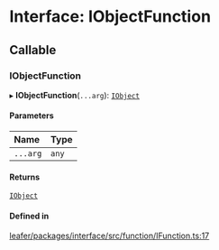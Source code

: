 # Interface: IObjectFunction

## Callable

### IObjectFunction

▸ **IObjectFunction**(`...arg`): [`IObject`](IObject.md)

#### Parameters

| Name | Type |
| :------ | :------ |
| `...arg` | `any` |

#### Returns

[`IObject`](IObject.md)

#### Defined in

[leafer/packages/interface/src/function/IFunction.ts:17](https://github.com/leaferjs/leafer/blob/27e942d/packages/interface/src/function/IFunction.ts#L17)
